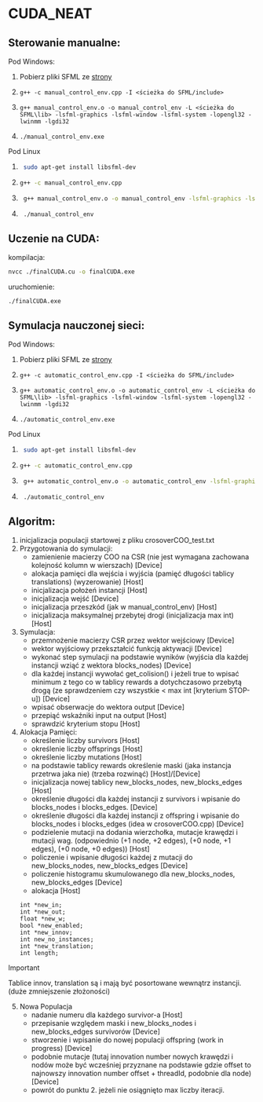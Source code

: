 # CUDA_NEAT


## Sterowanie manualne:
Pod Windows:

1. Pobierz pliki SFML ze [strony](https://www.sfml-dev.org/download/)

2.  ``` shell
    g++ -c manual_control_env.cpp -I <ścieżka do SFML/include>
    ```

3.  ``` shell
    g++ manual_control_env.o -o manual_control_env -L <ścieżka do SFML\lib> -lsfml-graphics -lsfml-window -lsfml-system -lopengl32 -lwinmm -lgdi32
    ```
4. ``` shell
   ./manual_control_env.exe
   ```

Pod Linux

1. ``` bash
    sudo apt-get install libsfml-dev
    ```
2.  ``` bash
    g++ -c manual_control_env.cpp
    ```

3. ``` bash
    g++ manual_control_env.o -o manual_control_env -lsfml-graphics -lsfml-window -lsfml-system
    ```

4. ``` bash
    ./manual_control_env
    ```

## Uczenie na CUDA:
kompilacja:
``` bash
nvcc ./finalCUDA.cu -o finalCUDA.exe
```
uruchomienie:
```
./finalCUDA.exe
```
## Symulacja nauczonej sieci:
Pod Windows:

1. Pobierz pliki SFML ze [strony](https://www.sfml-dev.org/download/)

2.  ``` shell
    g++ -c automatic_control_env.cpp -I <ścieżka do SFML/include>
    ```

3.  ``` shell
    g++ automatic_control_env.o -o automatic_control_env -L <ścieżka do SFML\lib> -lsfml-graphics -lsfml-window -lsfml-system -lopengl32 -lwinmm -lgdi32
    ```
4. ``` shell
   ./automatic_control_env.exe
   ```

Pod Linux

1. ``` bash
    sudo apt-get install libsfml-dev
    ```
2.  ``` bash
    g++ -c automatic_control_env.cpp
    ```

3. ``` bash
    g++ automatic_control_env.o -o automatic_control_env -lsfml-graphics -lsfml-window -lsfml-system
    ```

4. ``` bash
    ./automatic_control_env
    ```

## Algoritm:
1. inicjalizacja populacji startowej z pliku crosoverCOO_test.txt
2. Przygotowania do symulacji:
    * zamienienie macierzy COO na CSR (nie jest wymagana zachowana kolejność kolumn w wierszach) [Device]
    * alokacja pamięci dla wejścia i wyjścia (pamięć długości tablicy translations) (wyzerowanie) [Host]
    * inicjalizacja położeń instancji [Host]
    * inicjalizacja wejść [Device]
    * inicjalizacja przeszkód (jak w manual_control_env) [Host]
    * inicjalizacja maksymalnej przebytej drogi (inicjalizacja max int) [Host]
3. Symulacja:
    * przemnożenie macierzy CSR przez wektor wejściowy [Device]
    * wektor wyjściowy przekształcić funkcją aktywacji [Device]
    * wykonać step symulacji na podstawie wyników (wyjścia dla każdej instancji wziąć z wektora blocks_nodes) [Device]
    * dla każdej instancji wywołać get_colision() i jeżeli true to wpisać minimum z tego co w tablicy rewards a dotychczasowo przebytą drogą (ze sprawdzeniem czy wszystkie < max int [kryterium STOP-u]) [Device]
    * wpisać obserwacje do wektora output [Device]
    * przepiąć wskaźniki input na output [Host]
    * sprawdzić kryterium stopu [Host]
4. Alokacja Pamięci:
    * określenie liczby survivors [Host]
    * określenie liczby offsprings [Host]
    * określenie liczby mutations [Host]
    * na podstawie tablicy rewards określenie maski (jaka instancja przetrwa jaka nie) (trzeba rozwinąć) [Host]/[Device]
    * inicjalizacja nowej tablicy new_blocks_nodes, new_blocks_edges [Host]
    * określenie długości dla każdej instancji z survivors i wpisanie do blocks_nodes i blocks_edges. [Device]
    * określenie długości dla każdej instancji z offspring i wpisanie do blocks_nodes i blocks_edges (idea w crosoverCOO.cpp) [Device]
    * podzielenie mutacji na  dodania wierzchołka, mutacje krawędzi i mutacji wag. (odpowiednio (+1 node, +2 edges), (+0 node, +1 edges), (+0 node, +0 edges)) [Host]
    * policzenie i wpisanie długości każdej z mutacji do new_blocks_nodes, new_blocks_edges [Device]
    * policzenie histogramu skumulowanego dla new_blocks_nodes, new_blocks_edges [Device]
    * alokacja [Host]
    ```
    int *new_in;
    int *new_out;
    float *new_w;
    bool *new_enabled;
    int *new_innov;
    int new_no_instances;
    int *new_translation;
    int length;
    ```
> [!IMPORTANT]
> Tablice innov, translation są i mają być posortowane wewnątrz instancji. (duże zmniejszenie złożoności)
5. Nowa Populacja
    * nadanie numeru dla każdego survivor-a [Host]
    * przepisanie względem maski i new_blocks_nodes i new_blocks_edges survivorów [Device]
    * stworzenie i wpisanie do nowej populacji offspring (work in progress) [Device]
    * podobnie mutacje (tutaj innovation number nowych krawędzi i nodów może być wcześniej przyznane na podstawie gdzie offset to najnowszy innovation number offset + threadId, podobnie dla node) [Device] 
    * powrót do punktu 2. jeżeli nie osiągnięto max liczby iteracji.

